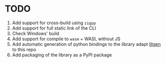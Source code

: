 # TODO

1. Add support for cross-build using `zigpp`
2. Add support for full static link of the CLI
3. Check Windows' build
4. Add support for compile to `wasm` + WASI, without JS
5. Add automatic generation of python bindings to the library
    adapt [litgen](https://github.com/pthom/litgen_template) to this repo
6. Add packaging of the library as a PyPI package
